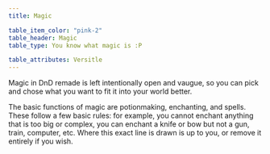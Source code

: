 ```yaml
---
title: Magic

table_item_color: "pink-2"
table_header: Magic
table_type: You know what magic is :P 

table_attributes: Versitle
---
```


Magic in DnD remade is left intentionally open and vaugue, so you can pick and chose what you want to fit it into your world better.

The basic functions of magic are potionmaking, enchanting, and spells. These follow a few basic rules: for example, you cannot enchant anything that is too big or complex, you can enchant a knife or bow but not a gun, train, computer, etc. Where this exact line is drawn is up to you, or remove it entirely if you wish. 
